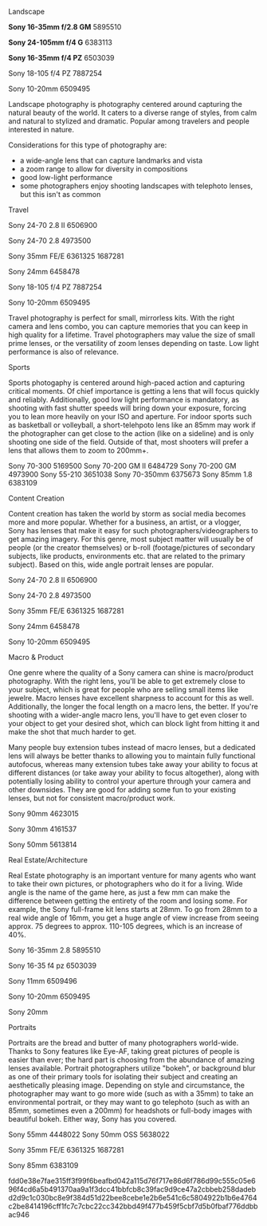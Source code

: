 Landscape 

**Sony 16-35mm f/2.8 GM** 
5895510


**Sony 24-105mm f/4 G**
6383113

**Sony 16-35mm f/4 PZ**
6503039


Sony 18-105 f/4 PZ
7887254

Sony 10-20mm 
6509495

Landscape photography is photography centered around capturing the natural beauty of the world. It caters to a diverse range of styles, from calm and natural to stylized and dramatic. Popular among travelers and people interested in nature.

Considerations for this type of photography are:
- a wide-angle lens that can capture landmarks and vista
- a zoom range to allow for diversity in compositions
- good low-light performance 
- some photographers enjoy shooting landscapes with telephoto lenses, but this isn't as common 


Travel

Sony 24-70 2.8 II
6506900

Sony 24-70 2.8
4973500

Sony 35mm FE/E 
6361325
1687281

Sony 24mm
6458478

Sony 18-105 f/4 PZ
7887254

Sony 10-20mm 
6509495

Travel photography is perfect for small, mirrorless kits. With the right camera and lens combo, you can capture memories that you can keep in high quality for a lifetime. Travel photographers may value the size of small prime lenses, or the versatility of zoom lenses depending on taste. Low light performance is also of relevance. 


Sports

Sports photogaphy is centered around high-paced action and capturing critical moments. Of chief importance is getting a lens that will focus quickly and reliably. Additionally,
good low light performance is mandatory, as shooting with fast shutter speeds will bring down your exposure, forcing you to lean more heavily on your ISO and aperture. For indoor sports such as basketball or 
volleyball, a short-telehpoto lens like an 85mm may work if the photographer can get close to the action (like on a sideline) and is only shooting one side of the field. Outside of that, most shooters will
prefer a lens that allows them to zoom to 200mm+. 

Sony 70-300
5169500
Sony 70-200 GM II
6484729
Sony 70-200 GM
4973900
Sony 55-210
3651038
Sony 70-350mm
6375673
Sony 85mm 1.8
6383109

Content Creation

Content creation has taken the world by storm as social media becomes more and more popular. Whether for a business, an artist, or a vlogger, Sony has lenses that make it easy for such photographers/videographers
to get amazing imagery. For this genre, most subject matter will usually be of people (or the creator themselves) or b-roll (footage/pictures of secondary subjects, like products, environments etc. that are related to
the primary subject). Based on this, wide angle portrait lenses are popular. 

Sony 24-70 2.8 II
6506900

Sony 24-70 2.8
4973500

Sony 35mm FE/E 
6361325
1687281

Sony 24mm
6458478

Sony 10-20mm 
6509495

Macro & Product

One genre where the quality of a Sony camera can shine is macro/product photography. With the right lens, you'll be able to get extremely close to your subject, which is great for people who are selling small
items like jewelre. Macro lenses have excellent sharpness to account for this as well. Additionally, the longer the focal length on a macro lens, the better. If you're shooting with a wider-angle macro lens, you'll
have to get even closer to your object to get your desired shot, which can block light from hitting it and make the shot that much harder to get. 

Many people buy extension tubes instead of macro lenses, but a dedicated lens will always be better thanks to allowing you to maintain fully functional autofocus, whereas many extension tubes take away your ability 
to focus at different distances (or take away your ability to focus altogether), along with potentially losing ability to control your aperture through your camera and other downsides. They are good for adding some fun
to your existing lenses, but not for consistent macro/product work.  

Sony 90mm 
4623015

Sony 30mm 
4161537

Sony 50mm
5613814

Real Estate/Architecture

Real Estate photography is an important venture for many agents who want to take their own pictures, or photographers who do it for a living. Wide angle is the name of the game here, as just a few mm can make the difference
between getting the entirety of the room and losing some. For example, the Sony full-frame kit lens starts at 28mm. To go from 28mm to a real wide angle of 16mm, you get a huge angle of view increase from seeing approx. 
75 degrees to approx. 110-105 degrees, which is an increase of 40%. 

Sony 16-35mm 2.8
5895510

Sony 16-35 f4 pz
6503039

Sony 11mm 
6509496

Sony 10-20mm 
6509495

Sony 20mm

Portraits

Portraits are the bread and butter of many photographers world-wide. Thanks to Sony features like Eye-AF, taking great pictures of people is easier than ever; the hard part is choosing from the abundance of amazing lenses
available. Portrait photographers utilize "bokeh", or background blur as one of their primary tools for isolating their subject and creating an aesthetically pleasing image. Depending on style and circumstance, the photographer may 
want to go more wide (such as with a 35mm) to take an environmental portrait, or they may want to go telephoto (such as with an 85mm, sometimes even a 200mm) for headshots or full-body images with beautiful bokeh. Either way,
Sony has you covered.

Sony 55mm
4448022
Sony 50mm OSS
5638022

Sony 35mm FE/E 
6361325
1687281

Sony 85mm
6383109


fdd0e38e7fae315ff3f99f6beafbd042a115d76f717e86d6f786d99c555c05e696f4cd6a5b491370aa9a1f3dcc41bbfcb8c39fac9d9ce47a2cbbeb258dadebd2d9c1c030bc8e9f384d51d22bee8cebe1e2b6e541c6c5804922b1b6e4764c2be8414196cff1fc7c7cbc22cc342bbd49f477b459f5cbf7d5b0fbaf776ddbbac946

